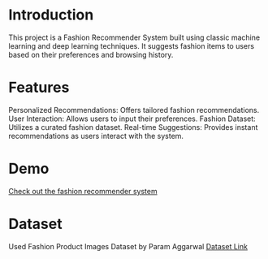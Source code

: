 # Introduction
This project is a Fashion Recommender System built using classic machine learning and deep learning techniques. It suggests fashion items to users based on their preferences and browsing history.

# Features
Personalized Recommendations: Offers tailored fashion recommendations.
User Interaction: Allows users to input their preferences.
Fashion Dataset: Utilizes a curated fashion dataset.
Real-time Suggestions: Provides instant recommendations as users interact with the system.

# Demo
[Check out the fashion recommender system](https://huggingface.co/spaces/Manasa1/Fashion_Recommender_System)

# Dataset
Used Fashion Product Images Dataset by Param Aggarwal
[Dataset Link](https://www.kaggle.com/datasets/paramaggarwal/fashion-product-images-dataset)





